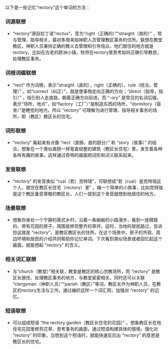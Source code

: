 以下是一些记忆“rectory”这个单词的方法：

### 词源联想
 - “rectory”源自拉丁语“rectus”，意为“right（正确的）”“straight（直的）” ，常与管理、指导相关，最初多用来指神职人员管理教区事务的住所。联想在教堂教区，神职人员秉持正确的教义去管理和引导信众，他们居住的地方就是rectory。比如在古老的欧洲小镇，牧师在rectory里思考如何正确引导教民，处理教区事务。

### 词根词缀联想
 - “rect” 作为词根，表示“straight（直的），right（正确的），rule（统治，管理）” 。如“correct（纠正）”，就是使事物走向正确的方向；“direct（指导，指引）” ，指引别人走直路，朝着正确方向前进。而 “-ory” 是常见的名词后缀，表示“场所，地点”，如“factory（工厂）”是制造东西的场所，“dormitory（宿舍）”是睡觉的地方。所以 “rectory” 可理解为进行管理、指导相关事务的场所，即（教区）教区长的住宅。

### 词形联想
 - “rectory” 看起来有点像 “rect（直肠，直的部分）” 和 “story（故事）” 的结合。想象在一个类似直肠一样笔直规整的建筑（教区长住宅）里，发生着各种各样有趣的故事。这样通过奇特的画面把词形和词义联系起来。
 
### 发音联想
 - “rectory” 的发音类似 “ruai（若）克特瑞”，可联想成“若（ruai）是克特瑞这个人，就住在教区长住宅（rectory）里” 。编一个简单的小故事，比如克特瑞是这个教区备受尊敬的教区长，人们一提到这个发音就想到他居住的地方。
 
### 场景联想
 - 想象你身处一个宁静的英式乡村，沿着一条蜿蜒的小路漫步，看到一座精致的、带有花园的房子，周围是修剪整齐的草坪。这时，当地的居民路过，告诉你这就是 “rectory”，是教区教区长的住所。在这个场景中，房子的外观、周边环境和居民的介绍共同帮助你记忆单词。下次看到类似场景或者回忆起这个画面，就能想起 “rectory” 的含义。
 
### 相关词汇联想
 - 与“church（教堂）”相关联，教堂是教区的核心宗教场所，而 “rectory” 是教区长居住、处理教区事务的地方，与教堂紧密相关。同时还可以关联 “clergyman（神职人员）”“parish（教区）”等词，教区长作为神职人员，在教区的rectory生活与工作。通过编织这样一个词汇网，加强对 “rectory” 的记忆。
 
### 短语联想
 - 可以组成短语 “the rectory garden（教区长住宅的花园）” 。想象教区长在他住宅花园里修剪花草、思考事务的画面，通过短语构建具体的情境，强化对 “rectory” 的印象，当想到这个短语时，就能快速反应出 “rectory” 的意思是教区长的住宅。 